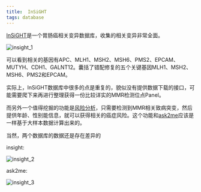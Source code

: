 ```yaml
---
title:  InSiGHT
tags: database
---
```


[InSiGHT](https://www.insight-database.org/)是一个胃肠癌相关变异数据库，收集的相关变异非常全面。

![insight_1](https://raw.githubusercontent.com/pzweuj/pzweuj.github.io/refs/heads/master/downloads/images/InSiGHT_1.jpg)

可以看到相关的基因有APC、MLH1、MSH2、MSH6、PMS2、EPCAM、MUTYH、CDH1、GALNT12。囊括了错配修复的五个关键基因MLH1、MSH2、MSH6、PMS2和EPCAM。

实际上，InSiGHT数据库中很多的点是重复的，貌似没有提供数据下载的接口，可能需要爬下来再进行整理获得一份比较详实的MMR检测位点Panel。

而另外一个值得挖掘的功能是[风险分析](https://www.insight-database.org/#tabs-12)，只需要检测到MMR相关致病突变，然后提供年龄、性别能信息，就可以获得相关的癌症风险。这个功能和[ask2me](https://ask2me.org/)应该是一样基于大样本数据计算出来的。

当然，两个数据库的数据还是存在差异的

insight:

![insight_2](https://raw.githubusercontent.com/pzweuj/pzweuj.github.io/refs/heads/master/downloads/images/InSiGHT_2.jpg)

ask2me:

![insight_3](https://raw.githubusercontent.com/pzweuj/pzweuj.github.io/refs/heads/master/downloads/images/InSiGHT_3.jpg)